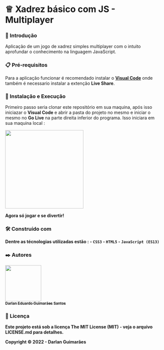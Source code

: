 # <html>&#9813;</html> __Xadrez básico com JS - Multiplayer__

### 🚀 Introdução

  Aplicação de um jogo de xadrez simples multiplayer com o intuito aprofundar o conhecimento na linguagem JavaScript.

### 📋 Pré-requisitos
  
   Para a aplicação funcionar é recomendado instalar o __<a href="https://code.visualstudio.com/download">Visual Code</a>__ onde também é necessario instalar a extenção __Live Share__.
   
### 🔧 Instalação e Execução

  Primeiro passo seria clonar este repositório em sua maquina, após isso iniciazar o __Visual Code__ e abrir a pasta do projeto no mesmo e iniciar o mesmo no __Go Live__ na parte direita inferior do programa. Isso iniciara em sua maquina local : 
  
 <html> <img align="center" src="https://user-images.githubusercontent.com/71740181/193279992-b6e61f71-e6c3-44c2-ac93-179b488a1459.svg" widht="250px" height="250px"> </html>
 
<b align-text="center"> Agora só jogar e se divertir! <b> 
  
### 🛠️ Construído com

  Dentre as técnologias utilizadas estão :
    - `CSS3`
    - `HTML5`
    - `JavaScript (ES13)`
    
### ✒️ Autores

[<img src="https://user-images.githubusercontent.com/71740181/180897012-2d7683f3-afd4-418f-a838-234ee686ee4c.png" width=115><br><sub>Darlan Eduardo Guimarães Santos</sub>](https://github.com/darlangui)

### 📄 __Licença__

Este projeto está sob a licença __The MIT License (MIT)__ - veja o arquivo LICENSE.md para detalhes.

Copyright ©️ 2022 - Darlan Guimarães
